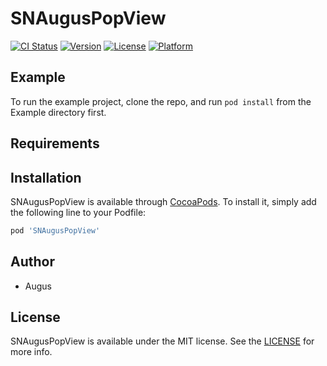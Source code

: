 # SNAugusPopView

[![CI Status](https://img.shields.io/travis/venn0126/SNAugusPopView.svg?style=flat)](https://travis-ci.org/venn0126/SNAugusPopView)
[![Version](https://img.shields.io/cocoapods/v/SNAugusPopView.svg?style=flat)](https://cocoapods.org/pods/SNAugusPopView)
[![License](https://img.shields.io/cocoapods/l/SNAugusPopView.svg?style=flat)](https://cocoapods.org/pods/SNAugusPopView)
[![Platform](https://img.shields.io/cocoapods/p/SNAugusPopView.svg?style=flat)](https://cocoapods.org/pods/SNAugusPopView)

## Example

To run the example project, clone the repo, and run `pod install` from the Example directory first.

## Requirements

## Installation

SNAugusPopView is available through [CocoaPods](https://cocoapods.org). To install
it, simply add the following line to your Podfile:

```ruby
pod 'SNAugusPopView'
```

## Author

* Augus

## License

SNAugusPopView is available under the MIT license. See the [LICENSE](https://github.com/venn0126/SNAugusPopView/blob/main/LICENSE) for more info.
